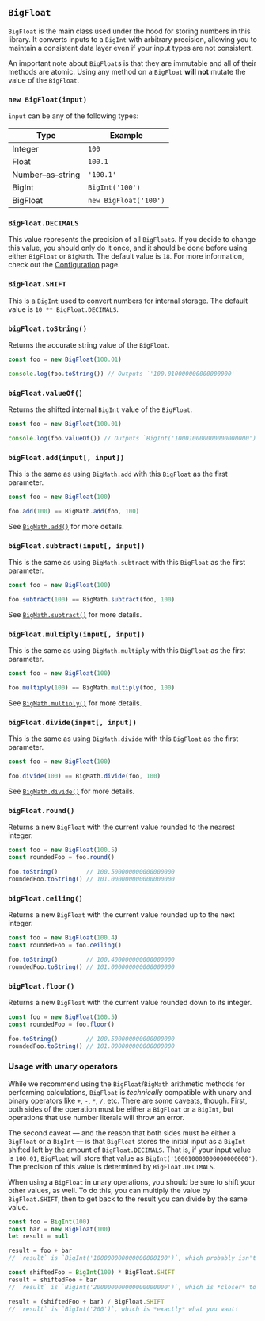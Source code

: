 ## `BigFloat`

`BigFloat` is the main class used under the hood for storing numbers in this library. It converts inputs to a `BigInt` with arbitrary precision, allowing you to maintain a consistent data layer even if your input types are not consistent.

An important note about `BigFloat`s is that they are immutable and all of their methods are atomic. Using any method on a `BigFloat` **will not** mutate the value of the `BigFloat`.





### `new BigFloat(input)`

`input` can be any of the following types:

| Type              | Example               |
| ----------------- | --------------------- |
| Integer           | `100`                 |
| Float             | `100.1`               |
| Number–as–string  | `'100.1'`             |
| BigInt            | `BigInt('100')`       |
| BigFloat          | `new BigFloat('100')` |





### `BigFloat.DECIMALS`

This value represents the precision of all `BigFloat`s. If you decide to change this value, you should only do it once, and it should be done before using either `BigFloat` or `BigMath`. The default value is `18`. For more information, check out the [Configuration](./configuration.md) page.





### `BigFloat.SHIFT`

This is a `BigInt` used to convert numbers for internal storage. The default value is `10 ** BigFloat.DECIMALS`.





### `bigFloat.toString()`

Returns the accurate string value of the `BigFloat`.

```javascript
const foo = new BigFloat(100.01)

console.log(foo.toString()) // Outputs `'100.010000000000000000'`
```





### `bigFloat.valueOf()`

Returns the shifted internal `BigInt` value of the `BigFloat`.

```javascript
const foo = new BigFloat(100.01)

console.log(foo.valueOf()) // Outputs `BigInt('100010000000000000000')`
```





### `bigFloat.add(input[, input])`

This is the same as using `BigMath.add` with this `BigFloat` as the first parameter.

```javascript
const foo = new BigFloat(100)

foo.add(100) == BigMath.add(foo, 100)
```

See [`BigMath.add()`](./BigMath.md#add) for more details.





### `bigFloat.subtract(input[, input])`

This is the same as using `BigMath.subtract` with this `BigFloat` as the first parameter.

```javascript
const foo = new BigFloat(100)

foo.subtract(100) == BigMath.subtract(foo, 100)
```

See [`BigMath.subtract()`](./BigMath.md#subtract) for more details.





### `bigFloat.multiply(input[, input])`

This is the same as using `BigMath.multiply` with this `BigFloat` as the first parameter.

```javascript
const foo = new BigFloat(100)

foo.multiply(100) == BigMath.multiply(foo, 100)
```

See [`BigMath.multiply()`](./BigMath.md#multiply) for more details.





### `bigFloat.divide(input[, input])`

This is the same as using `BigMath.divide` with this `BigFloat` as the first parameter.

```javascript
const foo = new BigFloat(100)

foo.divide(100) == BigMath.divide(foo, 100)
```

See [`BigMath.divide()`](./BigMath.md#divide) for more details.





### `bigFloat.round()`

Returns a new `BigFloat` with the current value rounded to the nearest integer.

```javascript
const foo = new BigFloat(100.5)
const roundedFoo = foo.round()

foo.toString()        // 100.500000000000000000
roundedFoo.toString() // 101.000000000000000000
```





### `bigFloat.ceiling()`

Returns a new `BigFloat` with the current value rounded up to the next integer.

```javascript
const foo = new BigFloat(100.4)
const roundedFoo = foo.ceiling()

foo.toString()        // 100.400000000000000000
roundedFoo.toString() // 101.000000000000000000
```





### `bigFloat.floor()`

Returns a new `BigFloat` with the current value rounded down to its integer.

```javascript
const foo = new BigFloat(100.5)
const roundedFoo = foo.floor()

foo.toString()        // 100.500000000000000000
roundedFoo.toString() // 101.000000000000000000
```





### Usage with unary operators

While we recommend using the `BigFloat`/`BigMath` arithmetic methods for performing calculations, `BigFloat` is _technically_ compatible with unary and binary operators like `+`, `-`, `*`, `/`, etc. There are some caveats, though. First, both sides of the operation must be either a `BigFloat` or a `BigInt`, but operations that use number literals will throw an error.

The second caveat — and the reason that both sides must be either a `BigFloat` or a `BigInt` — is that `BigFloat` stores the initial input as a `BigInt` shifted left by the amount of `BigFloat.DECIMALS`. That is, if your input value is `100.01`, `BigFloat` will store that value as `BigInt('100010000000000000000')`. The precision of this value is determined by `BigFloat.DECIMALS`.

When using a `BigFloat` in unary operations, you should be sure to shift your other values, as well. To do this, you can multiply the value by `BigFloat.SHIFT`, then to get back to the result you can divide by the same value.

```javascript
const foo = BigInt(100)
const bar = new BigFloat(100)
let result = null

result = foo + bar
// `result` is `BigInt('100000000000000000100')`, which probably isn't what you want.

const shiftedFoo = BigInt(100) * BigFloat.SHIFT
result = shiftedFoo + bar
// `result` is `BigInt('200000000000000000000')`, which is *closer* to what you want.

result = (shiftedFoo + bar) / BigFloat.SHIFT
// `result` is `BigInt('200')`, which is *exactly* what you want!
```
